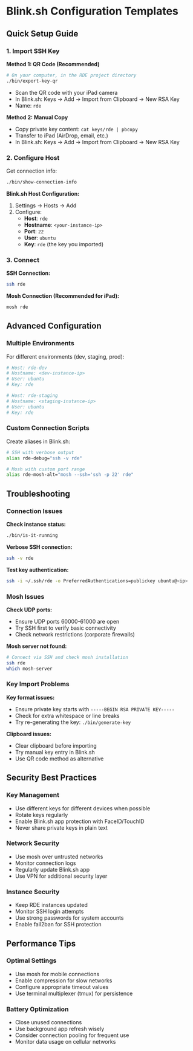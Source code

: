 # Blink.sh Configuration Templates

## Quick Setup Guide

### 1. Import SSH Key

**Method 1: QR Code (Recommended)**
```bash
# On your computer, in the RDE project directory
./bin/export-key-qr
```
- Scan the QR code with your iPad camera
- In Blink.sh: Keys → Add → Import from Clipboard → New RSA Key
- Name: `rde`

**Method 2: Manual Copy**
- Copy private key content: `cat keys/rde | pbcopy`
- Transfer to iPad (AirDrop, email, etc.)
- In Blink.sh: Keys → Add → Import from Clipboard → New RSA Key

### 2. Configure Host

Get connection info:
```bash
./bin/show-connection-info
```

**Blink.sh Host Configuration:**
1. Settings → Hosts → Add
2. Configure:
   - **Host**: `rde`
   - **Hostname**: `<your-instance-ip>`
   - **Port**: `22`
   - **User**: `ubuntu`
   - **Key**: `rde` (the key you imported)

### 3. Connect

**SSH Connection:**
```bash
ssh rde
```

**Mosh Connection (Recommended for iPad):**
```bash
mosh rde
```

## Advanced Configuration

### Multiple Environments

For different environments (dev, staging, prod):

```bash
# Host: rde-dev
# Hostname: <dev-instance-ip>
# User: ubuntu
# Key: rde

# Host: rde-staging  
# Hostname: <staging-instance-ip>
# User: ubuntu
# Key: rde
```

### Custom Connection Scripts

Create aliases in Blink.sh:
```bash
# SSH with verbose output
alias rde-debug="ssh -v rde"

# Mosh with custom port range
alias rde-mosh-alt="mosh --ssh='ssh -p 22' rde"
```

## Troubleshooting

### Connection Issues

**Check instance status:**
```bash
./bin/is-it-running
```

**Verbose SSH connection:**
```bash
ssh -v rde
```

**Test key authentication:**
```bash
ssh -i ~/.ssh/rde -o PreferredAuthentications=publickey ubuntu@<ip>
```

### Mosh Issues

**Check UDP ports:**
- Ensure UDP ports 60000-61000 are open
- Try SSH first to verify basic connectivity
- Check network restrictions (corporate firewalls)

**Mosh server not found:**
```bash
# Connect via SSH and check mosh installation
ssh rde
which mosh-server
```

### Key Import Problems

**Key format issues:**
- Ensure private key starts with `-----BEGIN RSA PRIVATE KEY-----`
- Check for extra whitespace or line breaks
- Try re-generating the key: `./bin/generate-key`

**Clipboard issues:**
- Clear clipboard before importing
- Try manual key entry in Blink.sh
- Use QR code method as alternative

## Security Best Practices

### Key Management
- Use different keys for different devices when possible
- Rotate keys regularly
- Enable Blink.sh app protection with FaceID/TouchID
- Never share private keys in plain text

### Network Security
- Use mosh over untrusted networks
- Monitor connection logs
- Regularly update Blink.sh app
- Use VPN for additional security layer

### Instance Security
- Keep RDE instances updated
- Monitor SSH login attempts
- Use strong passwords for system accounts
- Enable fail2ban for SSH protection

## Performance Tips

### Optimal Settings
- Use mosh for mobile connections
- Enable compression for slow networks
- Configure appropriate timeout values
- Use terminal multiplexer (tmux) for persistence

### Battery Optimization
- Close unused connections
- Use background app refresh wisely
- Consider connection pooling for frequent use
- Monitor data usage on cellular networks